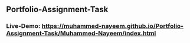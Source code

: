 ## Portfolio-Assignment-Task

### Live-Demo: https://muhammed-nayeem.github.io/Portfolio-Assignment-Task/Muhammed-Nayeem/index.html
